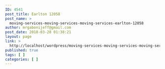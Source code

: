 ```yaml
---
ID: 4541
post_title: Earlton 12058
post_name: >
  moving-services-moving-services-moving-services-earlton-12058
author: mrgabonijeff@gmail.com
post_date: 2018-03-28 01:38:21
layout: page
link: >
  http://localhost/wordpress/moving-services-moving-services-moving-services-earlton-12058/
published: true
tags: [ ]
categories: [ ]
---
```

